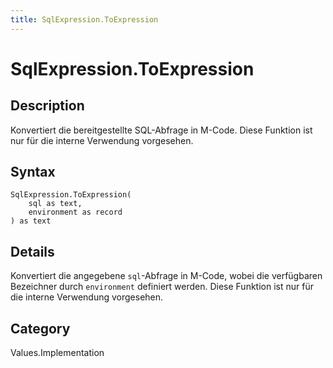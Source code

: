 ```yaml
---
title: SqlExpression.ToExpression
---
```


# SqlExpression.ToExpression


## Description

Konvertiert die bereitgestellte SQL-Abfrage in M-Code. Diese Funktion ist nur für die interne Verwendung vorgesehen.


## Syntax

```powerquery
SqlExpression.ToExpression(
    sql as text,
    environment as record
) as text
```


## Details

Konvertiert die angegebene <code>sql</code>-Abfrage in M-Code, wobei die verfügbaren Bezeichner durch <code>environment</code> definiert werden. Diese Funktion ist nur für die interne Verwendung vorgesehen.



## Category
Values.Implementation
